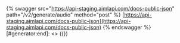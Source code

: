 [#generator:start]: <> ({ "template": "swagger" })
{% swagger src="https://api-staging.aimlapi.com/docs-public-json" path="/v2/generate/audio" method="post" %}
[https://api-staging.aimlapi.com/docs-public-json](https://api-staging.aimlapi.com/docs-public-json)
{% endswagger %}
[#generator:end]: <> ({})